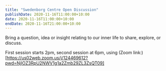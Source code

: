 ```yaml
---
title: "Swedenborg Centre Open Discussion"
publishDate: 2020-11-16T11:00:00+10:00
date: 2020-11-16T11:00:00+10:00
endDate: 2020-11-16T21:00:00+10:00
---
```


Bring a question, idea or insight relating to our inner life to share, explore, or discuss.

First session starts 2pm, second session at 6pm, using
(Zoom link:)[https://us02web.zoom.us/j/124469612?pwd=NjlOZ3RpU2NWV1g1a2Zmb29ZL3ZsQT09]